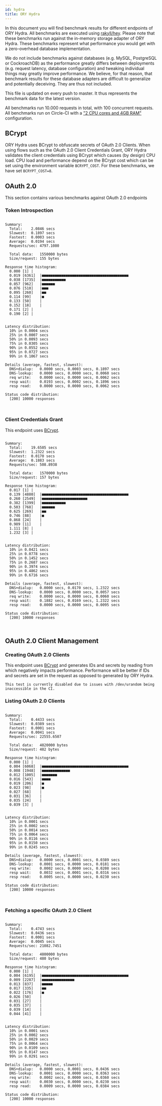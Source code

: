 ```yaml
---
id: hydra
title: ORY Hydra
---
```


In this document you will find benchmark results for different endpoints of ORY
Hydra. All benchmarks are executed using
[rakyll/hey](https://github.com/rakyll/hey). Please note that these benchmarks
run against the in-memory storage adapter of ORY Hydra. These benchmarks
represent what performance you would get with a zero-overhead database
implementation.

We do not include benchmarks against databases (e.g. MySQL, PostgreSQL or
CockroachDB) as the performance greatly differs between deployments (e.g.
request latency, database configuration) and tweaking individual things may
greatly improve performance. We believe, for that reason, that benchmark results
for these database adapters are difficult to generalize and potentially
deceiving. They are thus not included.

This file is updated on every push to master. It thus represents the benchmark
data for the latest version.

All benchmarks run 10.000 requests in total, with 100 concurrent requests. All
benchmarks run on Circle-CI with a
["2 CPU cores and 4GB RAM"](https://support.circleci.com/hc/en-us/articles/360000489307-Why-do-my-tests-take-longer-to-run-on-CircleCI-than-locally-)
configuration.

## BCrypt

ORY Hydra uses BCrypt to obfuscate secrets of OAuth 2.0 Clients. When using
flows such as the OAuth 2.0 Client Credentials Grant, ORY Hydra validates the
client credentials using BCrypt which causes (by design) CPU load. CPU load and
performance depend on the BCrypt cost which can be set using the environment
variable `BCRYPT_COST`. For these benchmarks, we have set `BCRYPT_COST=8`.

## OAuth 2.0

This section contains various benchmarks against OAuth 2.0 endpoints

### Token Introspection

```

Summary:
  Total:	2.0846 secs
  Slowest:	0.1897 secs
  Fastest:	0.0003 secs
  Average:	0.0194 secs
  Requests/sec:	4797.1080

  Total data:	1550000 bytes
  Size/request:	155 bytes

Response time histogram:
  0.000 [1]	|
  0.019 [6361]	|■■■■■■■■■■■■■■■■■■■■■■■■■■■■■■■■■■■■■■■■
  0.038 [1735]	|■■■■■■■■■■■
  0.057 [962]	|■■■■■■
  0.076 [510]	|■■■
  0.095 [260]	|■■
  0.114 [99]	|■
  0.133 [50]	|
  0.152 [18]	|
  0.171 [2]	|
  0.190 [2]	|


Latency distribution:
  10% in 0.0004 secs
  25% in 0.0007 secs
  50% in 0.0093 secs
  75% in 0.0305 secs
  90% in 0.0552 secs
  95% in 0.0727 secs
  99% in 0.1067 secs

Details (average, fastest, slowest):
  DNS+dialup:	0.0000 secs, 0.0003 secs, 0.1897 secs
  DNS-lookup:	0.0000 secs, 0.0000 secs, 0.0060 secs
  req write:	0.0000 secs, 0.0000 secs, 0.0062 secs
  resp wait:	0.0193 secs, 0.0002 secs, 0.1896 secs
  resp read:	0.0000 secs, 0.0000 secs, 0.0062 secs

Status code distribution:
  [200]	10000 responses



```

### Client Credentials Grant

This endpoint uses [BCrypt](#bcrypt).

```

Summary:
  Total:	19.6505 secs
  Slowest:	1.2322 secs
  Fastest:	0.0170 secs
  Average:	0.1883 secs
  Requests/sec:	508.8938

  Total data:	1570000 bytes
  Size/request:	157 bytes

Response time histogram:
  0.017 [1]	|
  0.139 [4880]	|■■■■■■■■■■■■■■■■■■■■■■■■■■■■■■■■■■■■■■■■
  0.260 [2549]	|■■■■■■■■■■■■■■■■■■■■■
  0.382 [1399]	|■■■■■■■■■■■
  0.503 [768]	|■■■■■■
  0.625 [269]	|■■
  0.746 [88]	|■
  0.868 [24]	|
  0.989 [11]	|
  1.111 [8]	|
  1.232 [3]	|


Latency distribution:
  10% in 0.0421 secs
  25% in 0.0778 secs
  50% in 0.1452 secs
  75% in 0.2687 secs
  90% in 0.3974 secs
  95% in 0.4862 secs
  99% in 0.6716 secs

Details (average, fastest, slowest):
  DNS+dialup:	0.0000 secs, 0.0170 secs, 1.2322 secs
  DNS-lookup:	0.0000 secs, 0.0000 secs, 0.0057 secs
  req write:	0.0000 secs, 0.0000 secs, 0.0060 secs
  resp wait:	0.1882 secs, 0.0169 secs, 1.2322 secs
  resp read:	0.0000 secs, 0.0000 secs, 0.0095 secs

Status code distribution:
  [200]	10000 responses



```

## OAuth 2.0 Client Management

### Creating OAuth 2.0 Clients

This endpoint uses [BCrypt](#bcrypt) and generates IDs and secrets by reading
from which negatively impacts performance. Performance will be better if IDs and
secrets are set in the request as opposed to generated by ORY Hydra.

```
This test is currently disabled due to issues with /dev/urandom being inaccessible in the CI.
```

### Listing OAuth 2.0 Clients

```

Summary:
  Total:	0.4433 secs
  Slowest:	0.0389 secs
  Fastest:	0.0001 secs
  Average:	0.0041 secs
  Requests/sec:	22555.6507

  Total data:	4820000 bytes
  Size/request:	482 bytes

Response time histogram:
  0.000 [1]	|
  0.004 [6068]	|■■■■■■■■■■■■■■■■■■■■■■■■■■■■■■■■■■■■■■■■
  0.008 [1948]	|■■■■■■■■■■■■■
  0.012 [1005]	|■■■■■■■
  0.016 [543]	|■■■■
  0.019 [206]	|■
  0.023 [98]	|■
  0.027 [68]	|
  0.031 [36]	|
  0.035 [24]	|
  0.039 [3]	|


Latency distribution:
  10% in 0.0001 secs
  25% in 0.0002 secs
  50% in 0.0014 secs
  75% in 0.0064 secs
  90% in 0.0116 secs
  95% in 0.0150 secs
  99% in 0.0245 secs

Details (average, fastest, slowest):
  DNS+dialup:	0.0000 secs, 0.0001 secs, 0.0389 secs
  DNS-lookup:	0.0001 secs, 0.0000 secs, 0.0181 secs
  req write:	0.0002 secs, 0.0000 secs, 0.0208 secs
  resp wait:	0.0032 secs, 0.0001 secs, 0.0316 secs
  resp read:	0.0005 secs, 0.0000 secs, 0.0230 secs

Status code distribution:
  [200]	10000 responses



```

### Fetching a specific OAuth 2.0 Client

```

Summary:
  Total:	0.4743 secs
  Slowest:	0.0436 secs
  Fastest:	0.0001 secs
  Average:	0.0045 secs
  Requests/sec:	21082.7451

  Total data:	4800000 bytes
  Size/request:	480 bytes

Response time histogram:
  0.000 [1]	|
  0.004 [6195]	|■■■■■■■■■■■■■■■■■■■■■■■■■■■■■■■■■■■■■■■■
  0.009 [2287]	|■■■■■■■■■■■■■■■
  0.013 [837]	|■■■■■
  0.017 [335]	|■■
  0.022 [176]	|■
  0.026 [50]	|
  0.031 [27]	|
  0.035 [37]	|
  0.039 [14]	|
  0.044 [41]	|


Latency distribution:
  10% in 0.0001 secs
  25% in 0.0002 secs
  50% in 0.0029 secs
  75% in 0.0064 secs
  90% in 0.0109 secs
  95% in 0.0147 secs
  99% in 0.0291 secs

Details (average, fastest, slowest):
  DNS+dialup:	0.0000 secs, 0.0001 secs, 0.0436 secs
  DNS-lookup:	0.0001 secs, 0.0000 secs, 0.0363 secs
  req write:	0.0002 secs, 0.0000 secs, 0.0360 secs
  resp wait:	0.0030 secs, 0.0000 secs, 0.0230 secs
  resp read:	0.0009 secs, 0.0000 secs, 0.0384 secs

Status code distribution:
  [200]	10000 responses



```
